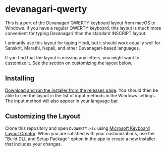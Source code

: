 # devanagari-qwerty

This is a port of the Devanagari QWERTY keyboard layout from macOS to Windows. If you have a regular QWERTY keyboard, this layout is much more convenient for typing Devanagari than the standard INSCRIPT layout.

I primarily use this layout for typing Hindi, but it should work equally well for Sanskrit, Marathi, Nepali, and other Devanagari-based languages.

If you find that the layout is missing any letters, you might want to customize it. See the section on customizing the layout below.

## Installing

[Download and run the installer from the releases page](https://github.com/s3thi/devanagari-qwerty/releases/). You should then be able to see the layout in the list of input methods in the Windows settings. The input method will also appear in your language bar.

## Customizing the Layout

Clone this repository and open `DvQWERTY.klc` using [Microsoft Keyboard Layout Creator](https://www.microsoft.com/en-us/download/details.aspx?id=102134). When you are satisfied with your customizations, use the "Build DLL and Setup Package" option in the app to create a new installer that includes your changes.
